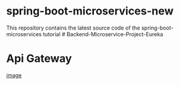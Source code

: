 # spring-boot-microservices-new
This repository contains the latest source code of the spring-boot-microservices tutorial
#   B a c k e n d - M i c r o s e r v i c e - P r o j e c t - E u r e k a 
 
 

# Api Gateway

[image](https://github.com/chunkityip/Backend-Microservice-Project-Eureka/assets/47329780/3e53e56a-2aca-4467-9d0c-c1265e212068)
